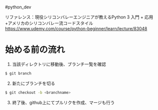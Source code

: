#python_dev

リファレンス：現役シリコンバレーエンジニアが教えるPython 3 入門 + 応用 +アメリカのシリコンバレー流コードスタイル
https://www.udemy.com/course/python-beginner/learn/lecture/83048

# 始める前の流れ

1. 当該ディレクトリに移動後、ブランチ一覧を確認
```zsh
$ git branch
```

2. 新たにブランチを切る
```zsh
$ git checkout -b <branchname>
```

3. 終了後、github上にてプルリクを作成、マージも行う
